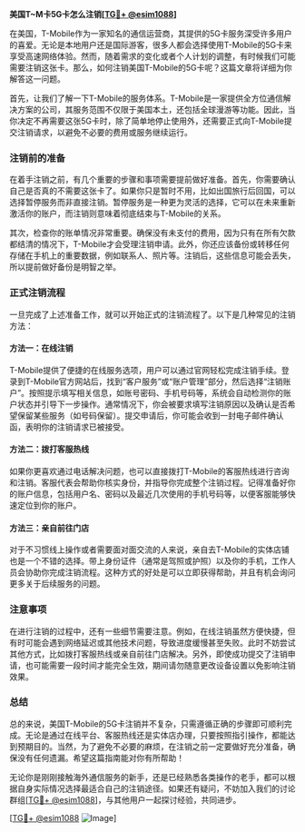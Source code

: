 **美国T~M卡5G卡怎么注销[[TG💪+ @esim1088](https://t.me/s/esim1088)]**

在美国，T-Mobile作为一家知名的通信运营商，其提供的5G卡服务深受许多用户的喜爱。无论是本地用户还是国际游客，很多人都会选择使用T-Mobile的5G卡来享受高速网络体验。然而，随着需求的变化或者个人计划的调整，有时候我们可能需要注销这张卡。那么，如何注销美国T-Mobile的5G卡呢？这篇文章将详细为你解答这一问题。

首先，让我们了解一下T-Mobile的服务体系。T-Mobile是一家提供全方位通信解决方案的公司，其服务范围不仅限于美国本土，还包括全球漫游等功能。因此，当你决定不再需要这张5G卡时，除了简单地停止使用外，还需要正式向T-Mobile提交注销请求，以避免不必要的费用或服务继续运行。

### 注销前的准备

在着手注销之前，有几个重要的步骤和事项需要提前做好准备。首先，你需要确认自己是否真的不需要这张卡了。如果你只是暂时不用，比如出国旅行后回国，可以选择暂停服务而非直接注销。暂停服务是一种更为灵活的选择，它可以在未来重新激活你的账户，而注销则意味着彻底结束与T-Mobile的关系。

其次，检查你的账单情况非常重要。确保没有未支付的费用，因为只有在所有欠款都结清的情况下，T-Mobile才会受理注销申请。此外，你还应该备份或转移任何存储在手机上的重要数据，例如联系人、照片等。注销后，这些信息可能会丢失，所以提前做好备份是明智之举。

### 正式注销流程

一旦完成了上述准备工作，就可以开始正式的注销流程了。以下是几种常见的注销方法：

#### 方法一：在线注销

T-Mobile提供了便捷的在线服务选项，用户可以通过官网轻松完成注销手续。登录到T-Mobile官方网站后，找到“客户服务”或“账户管理”部分，然后选择“注销账户”。按照提示填写相关信息，如账号密码、手机号码等，系统会自动检测你的账户状态并引导下一步操作。通常情况下，你会被要求填写注销原因以及确认是否希望保留某些服务（如号码保留）。提交申请后，你可能会收到一封电子邮件确认函，表明你的注销请求已被接受。

#### 方法二：拨打客服热线

如果你更喜欢通过电话解决问题，也可以直接拨打T-Mobile的客服热线进行咨询和注销。客服代表会帮助你核实身份，并指导你完成整个注销过程。记得准备好你的账户信息，包括用户名、密码以及最近几次使用的手机号码等，以便客服能够快速定位到你的账户。

#### 方法三：亲自前往门店

对于不习惯线上操作或者需要面对面交流的人来说，亲自去T-Mobile的实体店铺也是一个不错的选择。带上身份证件（通常是驾照或护照）以及你的手机，工作人员会协助你完成注销流程。这种方式的好处是可以立即获得帮助，并且有机会询问更多关于后续服务的问题。

### 注意事项

在进行注销的过程中，还有一些细节需要注意。例如，在线注销虽然方便快捷，但有时可能会遇到网络延迟或其他技术问题，导致进度缓慢甚至失败。此时不妨尝试其他方式，比如拨打客服热线或亲自前往门店解决。另外，即使成功提交了注销申请，也可能需要一段时间才能完全生效，期间请勿随意更改设备设置以免影响注销效果。

### 总结

总的来说，美国T-Mobile的5G卡注销并不复杂，只需遵循正确的步骤即可顺利完成。无论是通过在线平台、客服热线还是实体店办理，只要按照指引操作，都能达到预期目的。当然，为了避免不必要的麻烦，在注销之前一定要做好充分准备，确保没有任何遗漏。希望这篇指南能对你有所帮助！

无论你是刚刚接触海外通信服务的新手，还是已经熟悉各类操作的老手，都可以根据自身实际情况选择最适合自己的注销途径。如果还有疑问，不妨加入我们的讨论群组[[TG💪+ @esim1088](https://t.me/s/esim1088)]，与其他用户一起探讨经验，共同进步。

[[TG💪+ @esim1088](https://t.me/s/esim1088) ![Image](https://i.postimg.cc/4NQfJmqS/Snipaste-2025-05-13-00-14-12.png)]